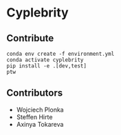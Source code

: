 # Cyplebrity

## Contribute

```
conda env create -f environment.yml
conda activate cyplebrity
pip install -e .[dev,test]
ptw
```

## Contributors

* Wojciech Plonka
* Steffen Hirte
* Axinya Tokareva